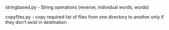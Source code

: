 stringbased.py	-  String operations (reverse, individual words, words)

copyfiles.py	-  copy required list of files from one directory to another
		   only if they don't exist in destination	


